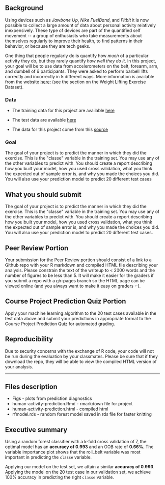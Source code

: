 ## Background

Using devices such as *Jawbone Up*, *Nike FuelBand*, and *Fitbit* it is now possible to collect a large amount of data about personal activity relatively inexpensively. These type of devices are part of the quantified self movement -- a group of enthusiasts who take measurements about themselves regularly to improve their health, to find patterns in their behavior, or because they are tech geeks.

One thing that people regularly do is quantify how *much* of a particular activity they do, but they rarely quantify *how well they do it*. In this project, your goal will be to use data from accelerometers on the belt, forearm, arm, and dumbell of 6 participants. They were asked to perform barbell lifts correctly and incorrectly in 5 different ways. More information is available from the website [here](http://web.archive.org/web/20161224072740/http:/groupware.les.inf.puc-rio.br/har): (see the section on the Weight Lifting Exercise Dataset).

### Data

-   The training data for this project are available [here](https://d396qusza40orc.cloudfront.net/predmachlearn/pml-training.csv)

-   The test data are available [here](https://d396qusza40orc.cloudfront.net/predmachlearn/pml-testing.csv)

-   The data for this project come from this [source](http://web.archive.org/web/20161224072740/http:/groupware.les.inf.puc-rio.br/har)

### Goal

The goal of your project is to predict the manner in which they did the exercise. This is the "classe" variable in the training set. You may use any of the other variables to predict with. You should create a report describing how you built your model, how you used cross validation, what you think the expected out of sample error is, and why you made the choices you did. You will also use your prediction model to predict 20 different test cases

## What you should submit
The goal of your project is to predict the manner in which they did the exercise. This is the "classe" variable in the training set. You may use any of the other variables to predict with. You should create a report describing how you built your model, how you used cross validation, what you think the expected out of sample error is, and why you made the choices you did. You will also use your prediction model to predict 20 different test cases. 

## Peer Review Portion
Your submission for the Peer Review portion should consist of a link to a Github repo with your R markdown and compiled HTML file describing your analysis. Please constrain the text of the writeup to < 2000 words and the number of figures to be less than 5. It will make it easier for the graders if you submit a repo with a gh-pages branch so the HTML page can be viewed online (and you always want to make it easy on graders :-).

## Course Project Prediction Quiz Portion
Apply your machine learning algorithm to the 20 test cases available in the test data above and submit your predictions in appropriate format to the Course Project Prediction Quiz for automated grading. 

## Reproducibility 
Due to security concerns with the exchange of R code, your code will not be run during the evaluation by your classmates. Please be sure that if they download the repo, they will be able to view the compiled HTML version of your analysis. 

---

## Files description
* Figs - plots from prediction diagnostics
* human-activity-prediction.Rmd - rmarkdown file for project
* human-activity-prediction.html - compiled html 
* rfmodel.rds - random forest model saved in rds file for faster knitting

## Executive summary

Using a random forest classifier with a k-fold cross validation of 7, the optimal model has an **accuracy of 0.993** and an OOB rate of **0.66%**. The variable importance plot shows that the roll_belt variable was most important in predicting the `classe` variable.

Applying our model on the test set, we attain a similar **accuracy of 0.993**. Applying the model on the 20 test case in our validation set, we achieve 100% accuracy in predicting the right `classe` variable.
